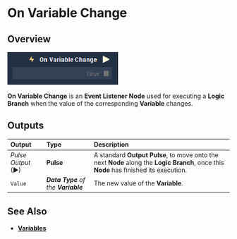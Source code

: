 # On Variable Change

## Overview

![The On Variable Change Node.](../../../.gitbook/assets/node-on-variable-change.png)

**On Variable Change** is an **Event Listener Node** used for executing a **Logic Branch** when the value of the corresponding **Variable** changes.

## Outputs

| Output | Type | Description |
| :--- | :--- | :--- |
| _Pulse Output_ \(►\) | **Pulse** | A standard **Output Pulse**, to move onto the next **Node** along the **Logic Branch**, once this **Node** has finished its execution. |
| `Value` | _**Data Type** of the **Variable**_ | The new value of the **Variable**. |

## See Also

* [**Variables**](./)

